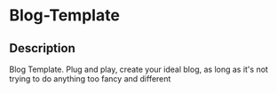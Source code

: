 # Blog-Template

## Description
Blog Template. Plug and play, create your ideal blog, as long as it's not trying to do anything too fancy and different
